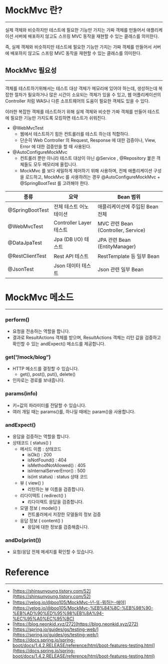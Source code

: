 # MockMvc 란?

---

실제 객체와 비슷하지만 테스트에 필요한 기능만 가지는 가짜 객체를 만들어서 애플리케이션 서버에 배포하지 않고도 스프링 MVC 동작을 재현할 수 있는 클래스를 의미한다.

즉, 실제 객체와 비슷하지만 테스트에 필요한 기능만 가지는 가짜 객체를 만들어서 서버에 배포하지 않고도 스프링 MVC 동작을 재현할 수 있는 클래스를 의미한다.

## MockMvc 필요성

---

객체를 테스트하기위해서는 테스트 대상 객체가 메모리에 있어야 하는데, 생성하는데 복잡한 절차가 필요하거나 많은 시간이 소요되는 객체가 있을 수 있고, 웹 어플리케이션의 Controller 처럼 WAS나 다른 소프트웨어의 도움이 필요한 객체도 있을 수 있다.

이러한 복잡한 객체를 테스트하기 위해 실제 객체와 비슷한 가짜 객체를 만들어 테스트에 필요한 기능만 가지도록 모킹하면 테스트가 쉬워진다.

- @WebMvcTest
    - 웹에서 테스트하기 힘든 컨트롤러를 테스트 하는데 적합하다.
    - 단순히 Web Controller 의 Request, Response 에 대한 검증이나, View, Error 에 대한 검증만을 할 때 사용된다.
- @AutoConfigureMockMvc
    - 컨트롤러 뿐만 아니라 테스트 대상이 아닌 @Service , @Repository 붙은 객체들도 모두 메모리에 올립니다.
    - MockMvc 를 보다 세밀하게 제어하기 위해 사용하며, 전체 애플리케이션 구성을 로드하고, MockMvc 를 사용하려는 경우 @AutoConfigureMockMvc + @SpringBootTest 를 고려해야 한다.

| 종류 | 요약 | Bean 범위 |
| --- | --- | --- |
| @SpringBootTest | 전체 테스트 어노테이션 | 애플리케이션에 주입된 Bean 전체 |
| @WebMvcTest | Controller Layer 테스트 | MVC 관련 Bean (Controller, Service) |
| @DataJpaTest | Jpa (DB I/O) 테스트 | JPA 관련 Bean (EntityManager) |
| @RestClientTest | Rest API 테스트 | RestTemplate 등 일부 Bean |
| @JsonTest | Json 데이터 테스트 | Json 관련 일부 Bean |

# MockMvc 메소드

---

### perform()

- 요청을 전송하는 역할을 합니다.
- 결과로 ResultActions 객체를 받으며, ResultActions 객체는 리턴 값을 검증하고 확인할 수 있는 andExpect() 메소드를 제공합니다.

### get(”/mock/blog”)

- HTTP 메소드를 결정할 수 있습니다.
    - get(), post(), put(), delete()
- 인자로는 경로를 보내줍니다.

### params(info)

- 키=값의 파라미터를 전달할 수 있습니다.
- 여러 개일 때는 params()를, 하나일 때에는 param()을 사용합니다.

### andExpect()

- 응답을 검증하는 역할을 합니다.
- 상태코드 ( status() )
    - 메서드 이름 : 상태코드
        - isOk() : 200
        - isNotFound() : 404
        - isMethodNotAllowed() : 405
        - isInternalServerError() : 500
        - is(int status) : status 상태 코드
    - 뷰 ( view() )
        - 리턴하는 뷰 이름을 검증합니다.
    - 리다이텍트 ( redirect() )
        - 리다이렉트 응답을 검증합니다.
    - 모델 정보 ( model() )
        - 컨트롤러에서 저장한 모델들의 정보 검증
    - 응답 정보 ( content() )
        - 응답에 대한 정보를 검증해줍니다.

### andDo(print())

- 요청/응답 전체 메세지를 확인할 수 있습니다.


# Reference

---

- [https://shinsunyoung.tistory.com/52](https://shinsunyoung.tistory.com/52)
- [https://velog.io/@boo105/MockMvc-넌-또-뭐하는-애야](https://velog.io/@boo105/MockMvc-%EB%84%8C-%EB%98%90-%EB%AD%90%ED%95%98%EB%8A%94-%EC%95%A0%EC%95%BC)
- [https://blog.neonkid.xyz/272](https://blog.neonkid.xyz/272)
- [https://spring.io/guides/gs/testing-web/](https://spring.io/guides/gs/testing-web/)
- [https://docs.spring.io/spring-boot/docs/1.4.2.RELEASE/reference/html/boot-features-testing.html](https://docs.spring.io/spring-boot/docs/1.4.2.RELEASE/reference/html/boot-features-testing.html)

<br />